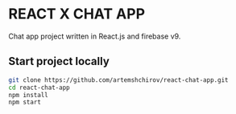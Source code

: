 # REACT X CHAT APP

Chat app project written in React.js and firebase v9.

## Start project locally

```bash
git clone https://github.com/artemshchirov/react-chat-app.git
cd react-chat-app
npm install
npm start
```
